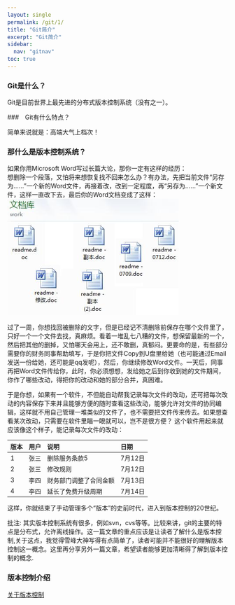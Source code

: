 ```yaml
---
layout: single
permalink: /git/1/
title: "Git简介"
excerpt: "Git简介"
sidebar:
  nav: "gitnav"
toc: true
---
```

### Git是什么？
Git是目前世界上最先进的分布式版本控制系统（没有之一）。

###　Git有什么特点？

简单来说就是：高端大气上档次！  

### 那什么是版本控制系统？
如果你用Microsoft Word写过长篇大论，那你一定有这样的经历：  
想删除一个段落，又怕将来想恢复找不回来怎么办？有办法，先把当前文件“另存为……”一个新的Word文件，再接着改，改到一定程度，再“另存为……”一个新文件，这样一直改下去，最后你的Word文档变成了这样：
![git教程　pic1](/assets/images/gitimg/1)  

过了一周，你想找回被删除的文字，但是已经记不清删除前保存在哪个文件里了，只好一个一个文件去找，真麻烦。看着一堆乱七八糟的文件，想保留最新的一个，然后把其他的删掉，又怕哪天会用上，还不敢删，真郁闷。更要命的是，有些部分需要你的财务同事帮助填写，于是你把文件Copy到U盘里给她（也可能通过Email发送一份给她，还可能是qq发呢），然后，你继续修改Word文件。一天后，同事再把Word文件传给你，此时，你必须想想，发给她之后到你收到她的文件期间，你作了哪些改动，得把你的改动和她的部分合并，真困难。  

于是你想，如果有一个软件，不但能自动帮我记录每次文件的改动，还可把每次改动的内容保存下来并且能够方便的随时查看这些改动，能够允许对文件的协同编辑，这样就不用自己管理一堆类似的文件了，也不需要把文件传来传去。如果想查看某次改动，只需要在软件里瞄一眼就可以，岂不是很方便？
这个软件用起来就应该像这个样子，能记录每次文件的改动：  

|版本|用户|说明|日期|
|:--|:--|:--|:--|
|1|张三|删除服务条款5|7月12日|
|2|张三|修改规则|7月12日|
|3|李四|财务部门调整了合同金额|7月13日|
|4|李四|延长了免费升级周期|7月14日|

这样，你就结束了手动管理多个“版本”的史前时代，进入到版本控制的20世纪。

批注: 其实版本控制系统有很多，例如svn，cvs等等。比较来讲，git的主要的特点是分布式，允许离线操作。这一篇文章的重点应该是让读者了解什么是版本控制,关于这点，我觉得雪峰大神写得有点简单了，读者可能并不能很好的理解版本控制这一概念。这里再分享另外一篇文章，希望读者能够更加清晰得了解到版本控制的概念.

### 版本控制介绍
[关于版本控制](https://git-scm.com/book/zh/v2/%E8%B5%B7%E6%AD%A5-%E5%85%B3%E4%BA%8E%E7%89%88%E6%9C%AC%E6%8E%A7%E5%88%B6)
